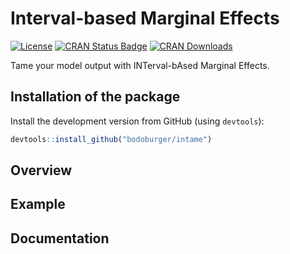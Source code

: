 # Interval-based Marginal Effects

[![License](https://img.shields.io/badge/License-BSD%203--Clause-blue.svg)](https://opensource.org/licenses/BSD-3-Clause)
[![CRAN Status Badge](http://www.r-pkg.org/badges/version/ame)](http://cran.r-project.org/web/packages/ame)
[![CRAN Downloads](http://cranlogs.r-pkg.org/badges/ame)](http://cran.rstudio.com/web/packages/ame/index.html)

Tame your model output with INTerval-bAsed Marginal Effects.

## Installation of the package

Install the development version from GitHub (using `devtools`):

```r
devtools::install_github("bodoburger/intame")
```
## Overview

## Example

## Documentation
